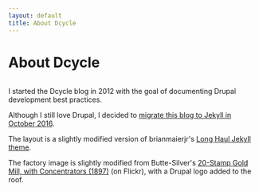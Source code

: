 ```yaml
---
layout: default
title: About Dcycle
---
```


<div class="post">
	<h1 class="pageTitle">About Dcycle</h1>
	<img src="{{ '/assets/img/factory.jpg' | prepend: site.baseurl }}" alt="">
	<p class="intro">I started the Dcycle blog in 2012 with the goal of documenting Drupal development best practices.</p>
	<p>Although I still love Drupal, I decided to <a href="{{ '/blog/2016-10-02/when-not-to-use-drupal/' | prepend: site.baseurl }}">migrate this blog to Jekyll in October 2016</a>.</p>
	<p>The layout is a slightly modified version of brianmaierjr's <a href="https://github.com/brianmaierjr/long-haul">Long Haul Jekyll theme</a>.</p>
	<p>The factory image is slightly modified from Butte-Silver's <a href="https://www.flickr.com/photos/buttepubliclibrary/4993569222/in/photolist-8Bgma5-8eiJeR-br9YYH-rnaPad-bxpjWc-8nCJnh-vs66J1-kXBmzE-e6CLoh-4tJua7-7A4kZk-iDfYA3-8kuYe1-9TuMV5-b95nJH-brERLR-fstPzM-fKfYkL-HcxtDW-dgq1JQ-r6WKh2-8zyPxz-cqkiPq-deAi2F-9TuMTY-8krM6T-aqGjdC-9WDhBC-GqCYyS-kGaVNM-bjus1j-posrsW-8j2f7g-ayxLWm-bnzQ16-c5s2CW-5Ratf9-5BU3Pf-bccQ4D-5RaJNy-5Gio6G-6cLNhV-8hDH2h-pgy19s-5xJPLf-pZkHWH-srdGfi-nxegDP-bmvjGN-7T9LJH">20-Stamp Gold Mill, with Concentrators (1897)</a> (on Flickr), with a Drupal logo added to the roof.</p>
</div>
